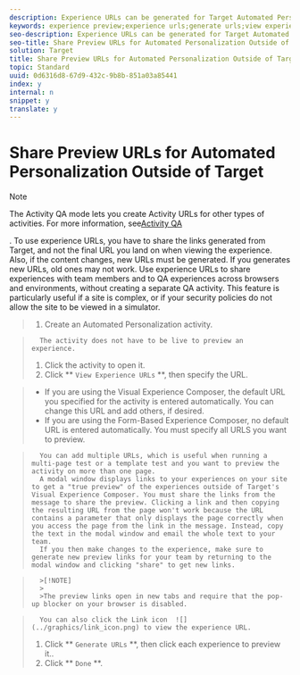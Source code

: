 ```yaml
---
description: Experience URLs can be generated for Target Automated Personalization activities to see experience content directly on your site before the activity is live for preview and QA purposes. Experience URLs bypass targeting to force viewing of a particular experience.
keywords: experience preview;experience urls;generate urls;view experience urls
seo-description: Experience URLs can be generated for Target Automated Personalization activities to see experience content directly on your site before the activity is live for preview and QA purposes. Experience URLs bypass targeting to force viewing of a particular experience.
seo-title: Share Preview URLs for Automated Personalization Outside of Target
solution: Target
title: Share Preview URLs for Automated Personalization Outside of Target
topic: Standard
uuid: 0d6316d8-67d9-432c-9b8b-851a03a85441
index: y
internal: n
snippet: y
translate: y
---
```


# Share Preview URLs for Automated Personalization Outside of Target


>[!NOTE]
>
>The Activity QA mode lets you create Activity URLs for other types of activities. For more information, see[Activity QA](c_activity-qa.md#concept_9329EF33DE7D41CA9815C8115DBC4E40) 

.
To use experience URLs, you have to share the links generated from Target, and not the final URL you land on when viewing the experience. Also, if the content changes, new URLs must be generated. If you generates new URLs, old ones may not work.
Use experience URLs to share experiences with team members and to QA experiences across browsers and environments, without creating a separate QA activity. This feature is particularly useful if a site is complex, or if your security policies do not allow the site to be viewed in a simulator.

>1. Create an Automated Personalization activity.

>       The activity does not have to be live to preview an experience.
>1. Click the activity to open it.
>1. Click ** `View Experience URLs` **, then specify the URL.

>    
>    * If you are using the Visual Experience Composer, the default URL you specified for the activity is entered automatically. You can change this URL and add others, if desired.
>    * If you are using the Form-Based Experience Composer, no default URL is entered automatically. You must specify all URLS you want to preview.

>       You can add multiple URLs, which is useful when running a multi-page test or a template test and you want to preview the activity on more than one page.
>       A modal window displays links to your experiences on your site to get a "true preview" of the experiences outside of Target's Visual Experience Composer. You must share the links from the message to share the preview. Clicking a link and then copying the resulting URL from the page won't work because the URL contains a parameter that only displays the page correctly when you access the page from the link in the message. Instead, copy the text in the modal window and email the whole text to your team.
>       If you then make changes to the experience, make sure to generate new preview links for your team by returning to the modal window and clicking "share" to get new links.

>       >[!NOTE]
>       >
>       >The preview links open in new tabs and require that the pop-up blocker on your browser is disabled.

>       You can also click the Link icon  ![](../graphics/link_icon.png) to view the experience URL. 
>1. Click ** `Generate URLs` **, then click each experience to preview it..
>1. Click ** `Done` **.
